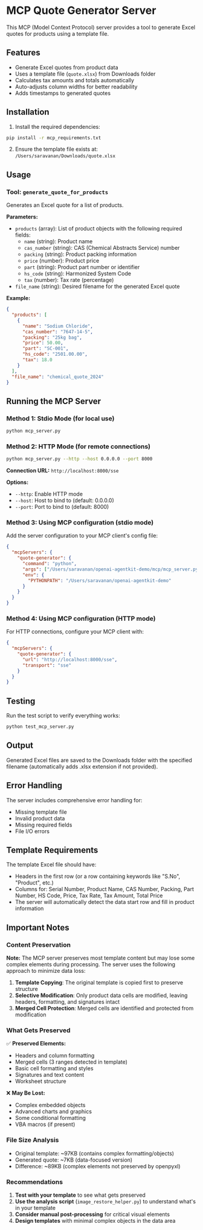 # MCP Quote Generator Server

This MCP (Model Context Protocol) server provides a tool to generate Excel quotes for products using a template file.

## Features

- Generate Excel quotes from product data
- Uses a template file (`quote.xlsx`) from Downloads folder
- Calculates tax amounts and totals automatically
- Auto-adjusts column widths for better readability
- Adds timestamps to generated quotes

## Installation

1. Install the required dependencies:
```bash
pip install -r mcp_requirements.txt
```

2. Ensure the template file exists at: `/Users/saravanan/Downloads/quote.xlsx`

## Usage

### Tool: `generate_quote_for_products`

Generates an Excel quote for a list of products.

**Parameters:**
- `products` (array): List of product objects with the following required fields:
  - `name` (string): Product name
  - `cas_number` (string): CAS (Chemical Abstracts Service) number
  - `packing` (string): Product packing information
  - `price` (number): Product price
  - `part` (string): Product part number or identifier
  - `hs_code` (string): Harmonized System Code
  - `tax` (number): Tax rate (percentage)
- `file_name` (string): Desired filename for the generated Excel quote

**Example:**
```json
{
  "products": [
    {
      "name": "Sodium Chloride",
      "cas_number": "7647-14-5",
      "packing": "25kg bag",
      "price": 50.00,
      "part": "SC-001",
      "hs_code": "2501.00.00",
      "tax": 18.0
    }
  ],
  "file_name": "chemical_quote_2024"
}
```

## Running the MCP Server

### Method 1: Stdio Mode (for local use)
```bash
python mcp_server.py
```

### Method 2: HTTP Mode (for remote connections)
```bash
python mcp_server.py --http --host 0.0.0.0 --port 8000
```

**Connection URL:** `http://localhost:8000/sse`

**Options:**
- `--http`: Enable HTTP mode
- `--host`: Host to bind to (default: 0.0.0.0)
- `--port`: Port to bind to (default: 8000)

### Method 3: Using MCP configuration (stdio mode)
Add the server configuration to your MCP client's config file:

```json
{
  "mcpServers": {
    "quote-generator": {
      "command": "python",
      "args": ["/Users/saravanan/openai-agentkit-demo/mcp/mcp_server.py"],
      "env": {
        "PYTHONPATH": "/Users/saravanan/openai-agentkit-demo"
      }
    }
  }
}
```

### Method 4: Using MCP configuration (HTTP mode)
For HTTP connections, configure your MCP client with:

```json
{
  "mcpServers": {
    "quote-generator": {
      "url": "http://localhost:8000/sse",
      "transport": "sse"
    }
  }
}
```

## Testing

Run the test script to verify everything works:
```bash
python test_mcp_server.py
```

## Output

Generated Excel files are saved to the Downloads folder with the specified filename (automatically adds .xlsx extension if not provided).

## Error Handling

The server includes comprehensive error handling for:
- Missing template file
- Invalid product data
- Missing required fields
- File I/O errors

## Template Requirements

The template Excel file should have:
- Headers in the first row (or a row containing keywords like "S.No", "Product", etc.)
- Columns for: Serial Number, Product Name, CAS Number, Packing, Part Number, HS Code, Price, Tax Rate, Tax Amount, Total Price
- The server will automatically detect the data start row and fill in product information

## Important Notes

### Content Preservation
**Note:** The MCP server preserves most template content but may lose some complex elements during processing. The server uses the following approach to minimize data loss:

1. **Template Copying**: The original template is copied first to preserve structure
2. **Selective Modification**: Only product data cells are modified, leaving headers, formatting, and signatures intact
3. **Merged Cell Protection**: Merged cells are identified and protected from modification

### What Gets Preserved
✅ **Preserved Elements:**
- Headers and column formatting
- Merged cells (3 ranges detected in template)
- Basic cell formatting and styles
- Signatures and text content
- Worksheet structure

❌ **May Be Lost:**
- Complex embedded objects
- Advanced charts and graphics
- Some conditional formatting
- VBA macros (if present)

### File Size Analysis
- Original template: ~97KB (contains complex formatting/objects)
- Generated quote: ~7KB (data-focused version)
- Difference: ~89KB (complex elements not preserved by openpyxl)

### Recommendations
1. **Test with your template** to see what gets preserved
2. **Use the analysis script** (`image_restore_helper.py`) to understand what's in your template
3. **Consider manual post-processing** for critical visual elements
4. **Design templates** with minimal complex objects in the data area
